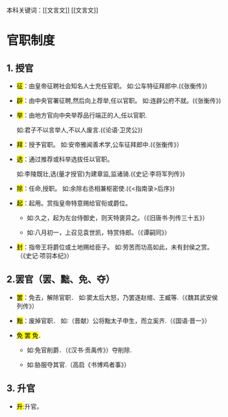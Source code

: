 本科关键词：[[文言文]] [[文言文]]
# 官职制度

## 1. 授官

- <mark>征</mark>：由皇帝征聘社会知名人士充任官职。
   如:公车特征拜郎中.(《张衡传》)  

- <mark>辟</mark>：由中央官署征聘,然后向上荐举,任以官职。
  如:连辟公府不就。(《张衡传》)

- <mark>举</mark>：由地方官向中央举荐品行端正的人,任以官职. 
  
  如:君子不以言举人,不以人废言.(《论语·卫灵公》)

- <mark>拜</mark>：授予官职。
  如:安帝雅闻善术学,公车征拜郎中.(《张衡传》）

- <mark>选</mark>：通过推荐或科举选拔任以官职。
  
  如:李陵既壮,选(量才授官)为建章监,监诸骑.(《史记·李将军列传》)

- <mark>除</mark>：任命,授职。
  如:余除右丞相兼枢密使.(《<指南录>后序》)

- <mark>起</mark>：起用。赏指皇帝特意赐给官衔或爵位。
  
  - 如∶久之，起为左台侍御史，则天特褒异之。（《旧唐书·列传三十五》）
  
  - 如∶八月初一，上召见袁世凯，特赏侍郎。（《谭嗣同》）

- <mark>封</mark>：指帝王将爵位或土地赐给臣子。
  如∶劳苦而功高如此，未有封侯之赏。（《史记·项羽本纪》）

## 2.罢官（罢、黜、免、夺）

- <mark>罢</mark>：免去，解除官职．
  如∶窦太后大怒，乃罢逐赵绾、王臧等.（《魏其武安侯列传》）

- <mark>黜</mark>：废掉官职．
  如∶（晋献）公将黜太子申生，而立奚齐.（《国语·晋一》）

- <mark>免 罢 免</mark>．
  
  - 如∶免官削爵．（《汉书·贡禹传》）夺削除.
  
  - 如∶胁服夺其官.（高启《书博鸡者事》）

## 3. 升官

- <mark>升</mark>:升官。